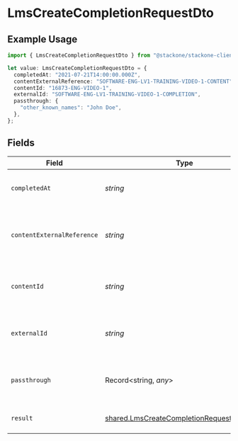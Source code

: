 # LmsCreateCompletionRequestDto

## Example Usage

```typescript
import { LmsCreateCompletionRequestDto } from "@stackone/stackone-client-ts/sdk/models/shared";

let value: LmsCreateCompletionRequestDto = {
  completedAt: "2021-07-21T14:00:00.000Z",
  contentExternalReference: "SOFTWARE-ENG-LV1-TRAINING-VIDEO-1-CONTENT",
  contentId: "16873-ENG-VIDEO-1",
  externalId: "SOFTWARE-ENG-LV1-TRAINING-VIDEO-1-COMPLETION",
  passthrough: {
    "other_known_names": "John Doe",
  },
};
```

## Fields

| Field                                                                                                           | Type                                                                                                            | Required                                                                                                        | Description                                                                                                     | Example                                                                                                         |
| --------------------------------------------------------------------------------------------------------------- | --------------------------------------------------------------------------------------------------------------- | --------------------------------------------------------------------------------------------------------------- | --------------------------------------------------------------------------------------------------------------- | --------------------------------------------------------------------------------------------------------------- |
| `completedAt`                                                                                                   | *string*                                                                                                        | :heavy_minus_sign:                                                                                              | The date the content was completed                                                                              | 2021-07-21T14:00:00.000Z                                                                                        |
| `contentExternalReference`                                                                                      | *string*                                                                                                        | :heavy_minus_sign:                                                                                              | The external reference associated with this content                                                             | SOFTWARE-ENG-LV1-TRAINING-VIDEO-1-CONTENT                                                                       |
| `contentId`                                                                                                     | *string*                                                                                                        | :heavy_minus_sign:                                                                                              | The content ID associated with this completion                                                                  | 16873-ENG-VIDEO-1                                                                                               |
| `externalId`                                                                                                    | *string*                                                                                                        | :heavy_minus_sign:                                                                                              | The external ID associated with this completion                                                                 | SOFTWARE-ENG-LV1-TRAINING-VIDEO-1-COMPLETION                                                                    |
| `passthrough`                                                                                                   | Record<string, *any*>                                                                                           | :heavy_minus_sign:                                                                                              | Value to pass through to the provider                                                                           | {<br/>"other_known_names": "John Doe"<br/>}                                                                     |
| `result`                                                                                                        | [shared.LmsCreateCompletionRequestDtoResult](../../../sdk/models/shared/lmscreatecompletionrequestdtoresult.md) | :heavy_minus_sign:                                                                                              | The result of the completion                                                                                    |                                                                                                                 |